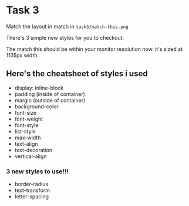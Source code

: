 # Task 3

Match the layout in match in `task3/match-this.png`

There's 3 simple new styles for you to checkout. 

The match this should be within your monitor resolution now. it's sized at 1135px width.

## Here's the cheatsheet of styles i used

* display: inline-block
* padding (inside of container)
* margin (outside of container)
* background-color
* font-size
* font-weight
* font-style
* list-style
* max-width
* text-align
* text-decoration
* vertical-align

### 3 new styles to use!!!

* border-radius
* text-transform
* letter-spacing